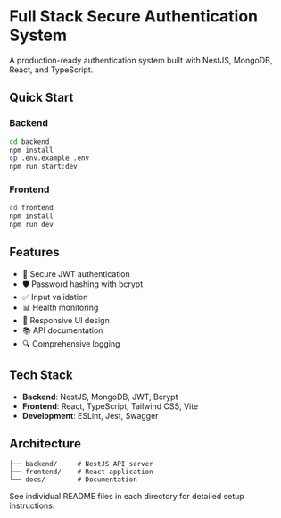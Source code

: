 # Full Stack Secure Authentication System

A production-ready authentication system built with NestJS, MongoDB, React, and TypeScript.

## Quick Start

### Backend
```bash
cd backend
npm install
cp .env.example .env
npm run start:dev
```

### Frontend  
```bash
cd frontend
npm install
npm run dev
```

## Features
- 🔐 Secure JWT authentication
- 🛡️ Password hashing with bcrypt
- ✅ Input validation
- 📊 Health monitoring
- 🎨 Responsive UI design
- 📚 API documentation
- 🔍 Comprehensive logging

## Tech Stack
- **Backend**: NestJS, MongoDB, JWT, Bcrypt
- **Frontend**: React, TypeScript, Tailwind CSS, Vite
- **Development**: ESLint, Jest, Swagger

## Architecture
```
├── backend/     # NestJS API server
├── frontend/    # React application
└── docs/        # Documentation
```

See individual README files in each directory for detailed setup instructions.